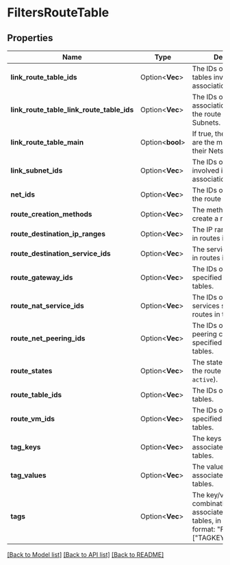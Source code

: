 # FiltersRouteTable

## Properties

Name | Type | Description | Notes
------------ | ------------- | ------------- | -------------
**link_route_table_ids** | Option<**Vec<String>**> | The IDs of the route tables involved in the associations. | [optional]
**link_route_table_link_route_table_ids** | Option<**Vec<String>**> | The IDs of the associations between the route tables and the Subnets. | [optional]
**link_route_table_main** | Option<**bool**> | If true, the route tables are the main ones for their Nets. | [optional]
**link_subnet_ids** | Option<**Vec<String>**> | The IDs of the Subnets involved in the associations. | [optional]
**net_ids** | Option<**Vec<String>**> | The IDs of the Nets for the route tables. | [optional]
**route_creation_methods** | Option<**Vec<String>**> | The methods used to create a route. | [optional]
**route_destination_ip_ranges** | Option<**Vec<String>**> | The IP ranges specified in routes in the tables. | [optional]
**route_destination_service_ids** | Option<**Vec<String>**> | The service IDs specified in routes in the tables. | [optional]
**route_gateway_ids** | Option<**Vec<String>**> | The IDs of the gateways specified in routes in the tables. | [optional]
**route_nat_service_ids** | Option<**Vec<String>**> | The IDs of the NAT services specified in routes in the tables. | [optional]
**route_net_peering_ids** | Option<**Vec<String>**> | The IDs of the Net peering connections specified in routes in the tables. | [optional]
**route_states** | Option<**Vec<String>**> | The states of routes in the route tables (always `active`). | [optional]
**route_table_ids** | Option<**Vec<String>**> | The IDs of the route tables. | [optional]
**route_vm_ids** | Option<**Vec<String>**> | The IDs of the VMs specified in routes in the tables. | [optional]
**tag_keys** | Option<**Vec<String>**> | The keys of the tags associated with the route tables. | [optional]
**tag_values** | Option<**Vec<String>**> | The values of the tags associated with the route tables. | [optional]
**tags** | Option<**Vec<String>**> | The key/value combination of the tags associated with the route tables, in the following format: &quot;Filters&quot;:{&quot;Tags&quot;:[&quot;TAGKEY=TAGVALUE&quot;]}. | [optional]

[[Back to Model list]](../README.md#documentation-for-models) [[Back to API list]](../README.md#documentation-for-api-endpoints) [[Back to README]](../README.md)


